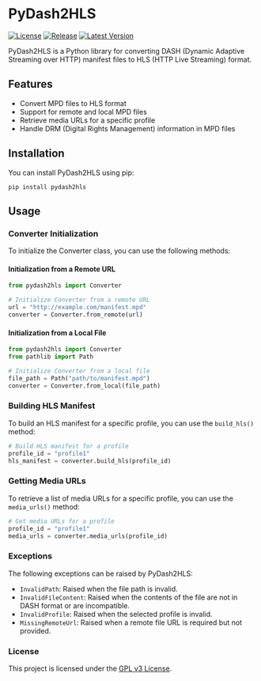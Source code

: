 # PyDash2HLS

[![License](https://img.shields.io/github/license/hyugogirubato/pydash2hls)](https://github.com/hyugogirubato/pydash2hls/blob/main/LICENSE)
[![Release](https://img.shields.io/github/release-date/hyugogirubato/pydash2hls)](https://github.com/hyugogirubato/pydash2hls/releases)
[![Latest Version](https://img.shields.io/pypi/v/pydash2hls)](https://pypi.org/project/pydash2hls/)

PyDash2HLS is a Python library for converting DASH (Dynamic Adaptive Streaming over HTTP) manifest files to HLS (HTTP
Live Streaming) format.

## Features

- Convert MPD files to HLS format
- Support for remote and local MPD files
- Retrieve media URLs for a specific profile
- Handle DRM (Digital Rights Management) information in MPD files

## Installation

You can install PyDash2HLS using pip:

````shell
pip install pydash2hls
````

## Usage

### Converter Initialization

To initialize the Converter class, you can use the following methods:

#### Initialization from a Remote URL

````python
from pydash2hls import Converter

# Initialize Converter from a remote URL
url = "http://example.com/manifest.mpd"
converter = Converter.from_remote(url)
````

#### Initialization from a Local File

````python
from pydash2hls import Converter
from pathlib import Path

# Initialize Converter from a local file
file_path = Path("path/to/manifest.mpd")
converter = Converter.from_local(file_path)
````

### Building HLS Manifest

To build an HLS manifest for a specific profile, you can use the `build_hls()` method:

````python
# Build HLS manifest for a profile
profile_id = "profile1"
hls_manifest = converter.build_hls(profile_id)
````

### Getting Media URLs

To retrieve a list of media URLs for a specific profile, you can use the `media_urls()` method:

````python
# Get media URLs for a profile
profile_id = "profile1"
media_urls = converter.media_urls(profile_id)
````

### Exceptions

The following exceptions can be raised by PyDash2HLS:

- `InvalidPath`: Raised when the file path is invalid.
- `InvalidFileContent`: Raised when the contents of the file are not in DASH format or are incompatible.
- `InvalidProfile`: Raised when the selected profile is invalid.
- `MissingRemoteUrl`: Raised when a remote file URL is required but not provided.

### License

This project is licensed under the [GPL v3 License](https://github.com/hyugogirubato/pydash2hls/blob/main/LICENSE).
